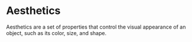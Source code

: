 # Aesthetics


Aesthetics are a set of properties that control the visual appearance of an object, such as its color, size, and shape.
